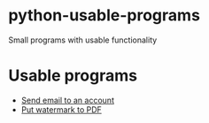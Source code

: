 # python-usable-programs

Small programs with usable functionality


# Usable programs

* [Send email to an account](./email/README.md)
* [Put watermark to PDF](./watermark/README.md)